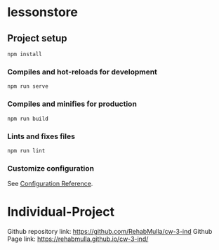 # lessonstore

## Project setup
```
npm install
```

### Compiles and hot-reloads for development
```
npm run serve
```

### Compiles and minifies for production
```
npm run build
```

### Lints and fixes files
```
npm run lint
```

### Customize configuration
See [Configuration Reference](https://cli.vuejs.org/config/).


# Individual-Project
Github repository link:
https://github.com/RehabMulla/cw-3-ind
Github Page link:
https://rehabmulla.github.io/cw-3-ind/
